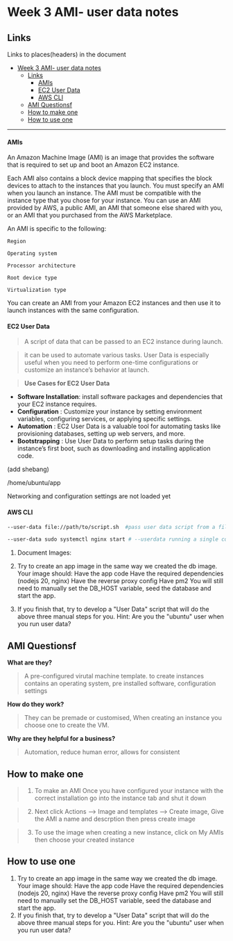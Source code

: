 # Week 3 AMI- user data notes

## Links
Links to places(headers) in the document
- [Week 3 AMI- user data notes](#week-3-ami--user-data-notes)
  - [Links](#links)
      - [AMIs](#amis)
      - [EC2 User Data](#ec2-user-data)
      - [AWS CLI](#aws-cli)
  - [AMI Questionsf](#ami-questionsf)
  - [How to make one](#how-to-make-one)
  - [How to use one](#how-to-use-one)
_____




#### AMIs

An Amazon Machine Image (AMI) is an image that provides the software that is required to set up and boot an Amazon EC2 instance. 

Each AMI also contains a block device mapping that specifies the block devices to attach to the instances that you launch. You must specify an AMI when you launch an instance. The AMI must be compatible with the instance type that you chose for your instance. You can use an AMI provided by AWS, a public AMI, an AMI that someone else shared with you, or an AMI that you purchased from the AWS Marketplace.

An AMI is specific to the following:

    Region

    Operating system

    Processor architecture

    Root device type

    Virtualization type


You can create an AMI from your Amazon EC2 instances and then use it to launch instances with the same configuration.


#### EC2 User Data

>A script of data that can be passed to an EC2 instance during launch.

>it can be used to automate various tasks. User Data is especially useful when you need to perform one-time configurations or customize an instance’s behavior at launch.


>**Use Cases for EC2 User Data**


  * **Software Installation**: install software packages and dependencies that your EC2 instance requires.
  * **Configuration** : Customize your instance by setting environment variables, configuring services, or applying specific settings.
  * **Automation** : EC2 User Data is a valuable tool for automating tasks like provisioning databases, setting up web servers, and more.
  * **Bootstrapping** : Use User Data to perform setup tasks during the instance’s first boot, such as downloading and installing application code.

(add shebang)

/home/ubuntu/app

Networking and configuration settings are not loaded yet

#### AWS CLI


```bash
--user-data file://path/to/script.sh  #pass user data script from a file using AWS CLI
``` 

```bash
--user-data sudo systemctl nginx start # --userdata running a single command 
```


1. Document Images:


1. Try to create an app image in the same way we created the db image. Your image should:
Have the app code
Have the required dependencies (nodejs 20, nginx)
Have the reverse proxy config
Have pm2
You will still need to manually set the DB_HOST variable, seed the database and start the app.
1. If you finish that, try to develop a "User Data" script that will do the above three manual steps for you.
Hint: Are you the "ubuntu" user when you run user data?


## AMI Questionsf


**What are they?**
> A pre-configured virutal machine template. to create instances
contains an operating system, pre installed software, configuration settings

**How do they work?**
>They can be premade or customised, When creating an instance you choose one to create the VM.

**Why are they helpful for a business?**
>Automation, reduce human error, allows for consistent


## How to make one
>1. To make an AMI Once you have configured your instance with the correct installation go into the instance tab and shut it down

>2. Next click Actions --> Image and templates --> Create image, Give the AMI a name and descrption then press create image

>3. To use the image when creating a new instance, click on My AMIs then choose your created instance

## How to use one


1. Try to create an app image in the same way we created the db image. Your image should:
Have the app code
Have the required dependencies (nodejs 20, nginx)
Have the reverse proxy config
Have pm2
You will still need to manually set the DB_HOST variable, seed the database and start the app.
1. If you finish that, try to develop a "User Data" script that will do the above three manual steps for you.
Hint: Are you the "ubuntu" user when you run user data?
